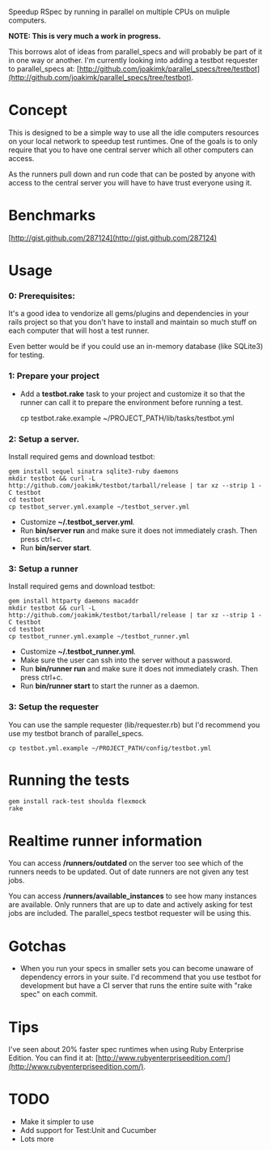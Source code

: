 Speedup RSpec by running in parallel on multiple CPUs on muliple computers.

**NOTE: This is very much a work in progress.**

This borrows alot of ideas from parallel_specs and will probably be part of it
in one way or another. I'm currently looking into adding a testbot requester
to parallel_specs at: [http://github.com/joakimk/parallel_specs/tree/testbot](http://github.com/joakimk/parallel_specs/tree/testbot).

Concept
====
This is designed to be a simple way to use all the idle computers resources on your local network to
speedup test runtimes. One of the goals is to only require that you to have one central server which
all other computers can access.

As the runners pull down and run code that can be posted by anyone with access to the central server you
will have to have trust everyone using it.

Benchmarks
====
[http://gist.github.com/287124](http://gist.github.com/287124)

Usage
====

### 0: Prerequisites:

It's a good idea to vendorize all gems/plugins and dependencies in your
rails project so that you don't have to install and maintain so much stuff
on each computer that will host a test runner.

Even better would be if you could use an in-memory database (like SQLite3) for testing.

### 1: Prepare your project

* Add a **testbot.rake** task to your project and customize it so that the runner
  can call it to prepare the environment before running a test.

  cp testbot.rake.example ~/PROJECT_PATH/lib/tasks/testbot.yml

### 2: Setup a server.

Install required gems and download testbot:

    gem install sequel sinatra sqlite3-ruby daemons
    mkdir testbot && curl -L http://github.com/joakimk/testbot/tarball/release | tar xz --strip 1 -C testbot
    cd testbot
    cp testbot_server.yml.example ~/testbot_server.yml

* Customize **~/.testbot_server.yml**.
* Run **bin/server run** and make sure it does not immediately crash. Then press ctrl+c.
* Run **bin/server start**.

### 3: Setup a runner

Install required gems and download testbot:

    gem install httparty daemons macaddr
    mkdir testbot && curl -L http://github.com/joakimk/testbot/tarball/release | tar xz --strip 1 -C testbot
    cd testbot
    cp testbot_runner.yml.example ~/testbot_runner.yml

* Customize **~/.testbot_runner.yml**.
* Make sure the user can ssh into the server without a password.
* Run **bin/runner run** and make sure it does not immediately crash. Then press ctrl+c.
* Run **bin/runner start** to start the runner as a daemon.

### 3: Setup the requester

You can use the sample requester (lib/requester.rb) but I'd recommend you use my testbot branch of
parallel_specs.

    cp testbot.yml.example ~/PROJECT_PATH/config/testbot.yml

Running the tests
====

    gem install rack-test shoulda flexmock
    rake
    
Realtime runner information
====
    
You can access **/runners/outdated** on the server too see which of the runners needs to be updated.
Out of date runners are not given any test jobs.

You can access **/runners/available_instances** to see how many instances are available. Only runners
that are up to date and actively asking for test jobs are included. The parallel_specs testbot
requester will be using this.

Gotchas
====

* When you run your specs in smaller sets you can become unaware of dependency errors in your suite. I'd
recommend that you use testbot for development but have a CI server that runs the entire suite with "rake spec"
on each commit.

Tips
====

I've seen about 20% faster spec runtimes when using Ruby Enterprise Edition. You can find it at:
[http://www.rubyenterpriseedition.com/](http://www.rubyenterpriseedition.com/).

TODO
====
 - Make it simpler to use
 - Add support for Test:Unit and Cucumber
 - Lots more
